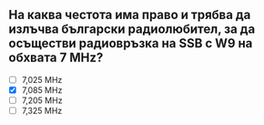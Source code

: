 ## На каква честота има право и трябва да излъчва български радиолюбител, за да осъществи радиовръзка на SSB с W9 на обхвата 7 MHz?

<!-- Верният отговор е отбелязан с [X] -->

- [ ] 7,025 MHz
- [X] 7,085 MHz
- [ ] 7,205 MHz
- [ ] 7,325 MHz

